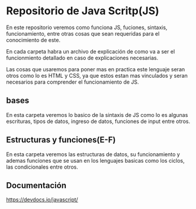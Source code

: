 # Repositorio de Java Scritp(JS)
En este repositorio veremos como funciona JS, fuciones, sintaxis, funcionamiento, entre otras cosas que sean requeridas para el conocimiento de este.

En cada carpeta habra un archivo de explicación de como va a ser el funcionmiento detallado en caso de explicaciones necesarias.

Las cosas que usaremos para poner mas en practica este lenguaje seran otros como lo es HTML y CSS, ya que estos estan mas vinculados y seran necesarios para comprender el funcionamiento de JS.

## bases
En esta carpeta veremos lo basico de la sintaxis de JS como lo es algunas escrituras, tipos de datos, ingreso de datos, funciones de input entre otros.

## Estructuras y funciones(E-F)
En esta carpeta veremos las estructuras de datos, su funcionamiento y ademas funciones que se usan en los lenguajes basicas como los ciclos, las condicionales entre otros.
## Documentación
https://devdocs.io/javascript/
